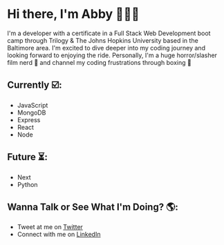 # Hi there, I'm Abby 👩🏻‍💻

I'm a developer with a certificate in a Full Stack Web Development boot camp through Trilogy & The Johns Hopkins University based in the Baltimore area. I'm excited to dive deeper into my coding journey and looking forward to enjoying the ride. Personally, I'm a huge horror/slasher film nerd 👻 and channel my coding frustrations through boxing 🥊 


## Currently ☑️:

- JavaScript
- MongoDB
- Express
- React
- Node


## Future ⏳:

- Next
- Python


## Wanna Talk or See What I'm Doing? 🌎:

- Tweet at me on <a href="https://twitter.com/ablizben">Twitter</a> 
- Connect with me on <a href="https://www.linkedin.com/in/abigail-benjamin-b1a881154/">LinkedIn</a>


